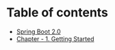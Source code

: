 # Table of contents

* [Spring Boot 2.0](README.md)
* [Chapter - 1. Getting Started](chapter-1.-getting-started.md)


